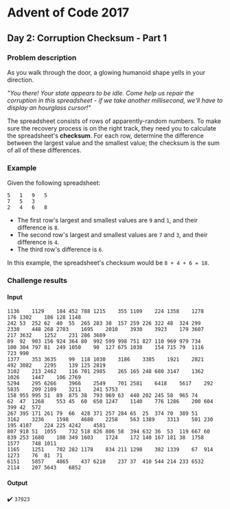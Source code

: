 # Advent of Code 2017

## Day 2: Corruption Checksum - Part 1

### Problem description

As you walk through the door, a glowing humanoid shape yells in your direction.

_"You there! Your state appears to be idle. Come help us repair the corruption in this spreadsheet - if we take another millisecond, we'll have to display an hourglass cursor!"_

The spreadsheet consists of rows of apparently-random numbers. To make sure the recovery process is on the right track, they need you to calculate the spreadsheet's **checksum**. For each row, determine the difference between the largest value and the smallest value; the checksum is the sum of all of these differences.

### Example

Given the following spreadsheet:

```
5   1   9   5
7   5   3
2   4   6   8
```

* The first row's largest and smallest values are `9` and `1`, and their difference is `8`.
* The second row's largest and smallest values are `7` and `3`, and their difference is `4`.
* The third row's difference is `6`.

In this example, the spreadsheet's checksum would be `8 + 4 + 6 = 18`.

### Challenge results

#### Input

```
1136	1129	184	452	788	1215	355	1109	224	1358	1278	176	1302	186	128	1148
242	53	252	62	40	55	265	283	38	157	259	226	322	48	324	299
2330	448	268	2703	1695	2010	3930	3923	179	3607	217	3632	1252	231	286	3689
89	92	903	156	924	364	80	992	599	998	751	827	110	969	979	734
100	304	797	81	249	1050	90	127	675	1038	154	715	79	1116	723	990
1377	353	3635	99	118	1030	3186	3385	1921	2821	492	3082	2295	139	125	2819
3102	213	2462	116	701	2985	265	165	248	680	3147	1362	1026	1447	106	2769
5294	295	6266	3966	2549	701	2581	6418	5617	292	5835	209	2109	3211	241	5753
158	955	995	51	89	875	38	793	969	63	440	202	245	58	965	74
62	47	1268	553	45	60	650	1247	1140	776	1286	200	604	399	42	572
267	395	171	261	79	66	428	371	257	284	65	25	374	70	389	51
3162	3236	1598	4680	2258	563	1389	3313	501	230	195	4107	224	225	4242	4581
807	918	51	1055	732	518	826	806	58	394	632	36	53	119	667	60
839	253	1680	108	349	1603	1724	172	140	167	181	38	1758	1577	748	1011
1165	1251	702	282	1178	834	211	1298	382	1339	67	914	1273	76	81	71
6151	5857	4865	437	6210	237	37	410	544	214	233	6532	2114	207	5643	6852
```

#### Output

:heavy_check_mark: `37923`
